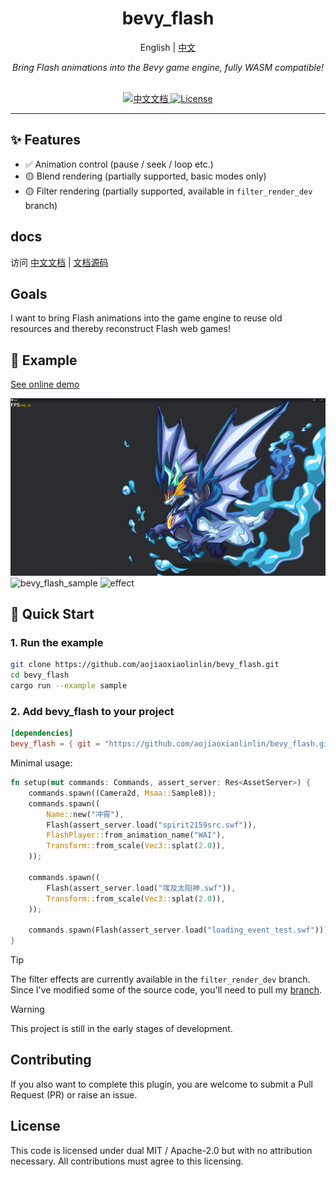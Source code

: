 

<div align="center">
    <h1>bevy_flash</h1>
    <span>English | <a href="./README.zh_CN.md">中文</a></span>
    <p><em>Bring Flash animations into the Bevy game engine, fully WASM compatible!</em></p>
    <br/>
    <a href="http://49.232.132.44/bevy-flash2/">
        <img alt="中文文档" src="https://img.shields.io/badge/中文-文档-blue" />
    </a>
    <a href="LICENSE">
        <img alt="License" src="https://img.shields.io/badge/License-MIT%2FApache--2.0-lightgrey" />
    </a>
</div>

---

## ✨ Features
- ✅ Animation control (pause / seek / loop etc.)  
- 🟡 Blend rendering (partially supported, basic modes only)  
- 🟡 Filter rendering (partially supported, available in `filter_render_dev` branch)

## docs

访问 [中文文档](http://49.232.132.44/bevy-flash2/ "中文文档") | [文档源码](/docs "文档源码") 

## Goals

I want to bring Flash animations into the game engine to reuse old resources and thereby reconstruct Flash web games!


## 📸 Example
[See online demo](https://aojiaoxiaolinlin.github.io/bevy_flash_demo/)

![show_case](./docs/Readme/xiao_hai_shen_long.png)
![bevy_flash_sample](https://github.com/user-attachments/assets/8bf354d0-0c7b-4bce-bd2f-65fb0fcbc590)
![effect](./docs/Readme/filter_effect.gif)

## 🚀 Quick Start

### 1. Run the example

```bash
git clone https://github.com/aojiaoxiaolinlin/bevy_flash.git
cd bevy_flash
cargo run --example sample
```

### 2. Add bevy_flash to your project

```toml
[dependencies]
bevy_flash = { git = "https://github.com/aojiaoxiaolinlin/bevy_flash.git" }
```
Minimal usage:

```rust
fn setup(mut commands: Commands, assert_server: Res<AssetServer>) {
    commands.spawn((Camera2d, Msaa::Sample8));
    commands.spawn((
        Name::new("冲霄"),
        Flash(assert_server.load("spirit2159src.swf")),
        FlashPlayer::from_animation_name("WAI"),
        Transform::from_scale(Vec3::splat(2.0)),
    ));

    commands.spawn((
        Flash(assert_server.load("埃及太阳神.swf")),
        Transform::from_scale(Vec3::splat(2.0)),
    ));

    commands.spawn(Flash(assert_server.load("loading_event_test.swf")));
}
```


> [!TIP]
> The filter effects are currently available in the `filter_render_dev` branch. Since I've modified some of the source code, you'll need to pull my [branch](https://github.com/aojiaoxiaolinlin/bevy/tree/bevy_flash_modify).

> [!WARNING]
> This project is still in the early stages of development.


## Contributing
If you also want to complete this plugin, you are welcome to submit a Pull Request (PR) or raise an issue.  

## License

This code is licensed under dual MIT / Apache-2.0 but with no attribution necessary. All contributions must agree to this licensing.
